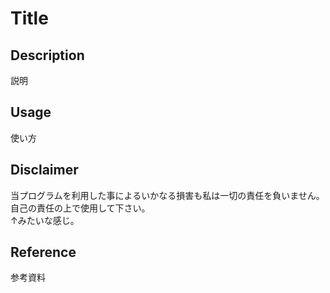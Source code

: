 # Title
## Description
説明  

## Usage
使い方  

## Disclaimer
当プログラムを利用した事によるいかなる損害も私は一切の責任を負いません。  
自己の責任の上で使用して下さい。  
↑みたいな感じ。  

## Reference
参考資料  